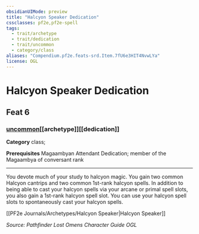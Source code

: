 ```yaml
---
obsidianUIMode: preview
title: "Halcyon Speaker Dedication"
cssclasses: pf2e,pf2e-spell
tags:
  - trait/archetype
  - trait/dedication
  - trait/uncommon
  - category/class
aliases: "Compendium.pf2e.feats-srd.Item.7fU6e3HIT4NvwLYa"
license: OGL
---
```

# Halcyon Speaker Dedication
## Feat 6
### [uncommon](uncommon "Uncommon Rarity Trait")[[archetype]][[dedication]]

**Category** class; 



**Prerequisites** Magaambyan Attendant Dedication; member of the Magaambya of conversant rank
* * *
You devote much of your study to halcyon magic. You gain two common Halcyon cantrips and two common 1st-rank halcyon spells. In addition to being able to cast your halcyon spells via your arcane or primal spell slots, you also gain a 1st-rank halcyon spell slot. You can use your halcyon spell slots to spontaneously cast your halcyon spells.

[[PF2e Journals/Archetypes/Halcyon Speaker|Halcyon Speaker]]

*Source: Pathfinder Lost Omens Character Guide*
*OGL*